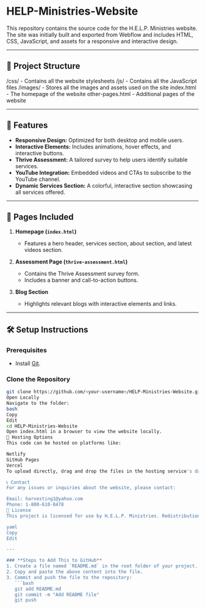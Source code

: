 # HELP-Ministries-Website
This repository contains the source code for the H.E.L.P. Ministries website. The site was initially built and exported from Webflow and includes HTML, CSS, JavaScript, and assets for a responsive and interactive design.

---

## 📂 Project Structure
/css/ - Contains all the website stylesheets /js/ - Contains all the JavaScript files /images/ - Stores all the images and assets used on the site index.html - The homepage of the website other-pages.html - Additional pages of the website

---

## 🚀 Features

- **Responsive Design:** Optimized for both desktop and mobile users.
- **Interactive Elements:** Includes animations, hover effects, and interactive buttons.
- **Thrive Assessment:** A tailored survey to help users identify suitable services.
- **YouTube Integration:** Embedded videos and CTAs to subscribe to the YouTube channel.
- **Dynamic Services Section:** A colorful, interactive section showcasing all services offered.

---

## 📖 Pages Included

1. **Homepage (`index.html`)**
   - Features a hero header, services section, about section, and latest videos section.

2. **Assessment Page (`thrive-assessment.html`)**
   - Contains the Thrive Assessment survey form.
   - Includes a banner and call-to-action buttons.

3. **Blog Section**
   - Highlights relevant blogs with interactive elements and links.

---

## 🛠️ Setup Instructions

### Prerequisites
- Install [Git](https://git-scm.com/).

### Clone the Repository
```bash
git clone https://github.com/<your-username>/HELP-Ministries-Website.git
Open Locally
Navigate to the folder:
bash
Copy
Edit
cd HELP-Ministries-Website
Open index.html in a browser to view the website locally.
🔗 Hosting Options
This code can be hosted on platforms like:

Netlify
GitHub Pages
Vercel
To upload directly, drag and drop the files in the hosting service's dashboard.

📞 Contact
For any issues or inquiries about the website, please contact:

Email: harvesting1@yahoo.com
Phone: 1-800-610-8478
📝 License
This project is licensed for use by H.E.L.P. Ministries. Redistribution or reuse outside this scope is prohibited without permission.

yaml
Copy
Edit

---

### **Steps to Add This to GitHub**
1. Create a file named `README.md` in the root folder of your project.
2. Copy and paste the above content into the file.
3. Commit and push the file to the repository:
   ```bash
   git add README.md
   git commit -m "Add README file"
   git push
